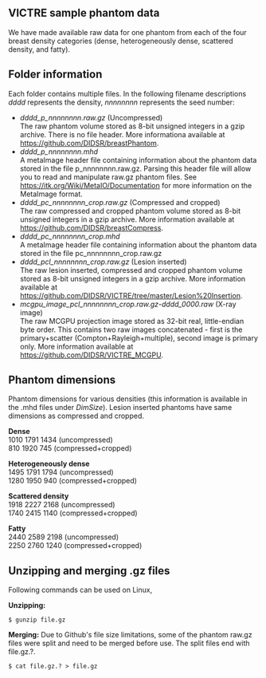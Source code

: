 VICTRE sample phantom data
---------------------------

We have made available raw data for one phantom from each of the four breast density categories (dense, heterogeneously dense, scattered density, and fatty). 

## Folder information

Each folder contains multiple files. In the following filename descriptions *dddd* represents the density, *nnnnnnnn* represents the seed number:
- *dddd_p_nnnnnnnn.raw.gz* (Uncompressed)\
    The raw phantom volume stored as 8-bit unsigned integers in a gzip archive. There is no file header. More informationa available at https://github.com/DIDSR/breastPhantom.
- *dddd_p_nnnnnnnn.mhd*\
    A metaImage header file containing information about the phantom data stored in the file p_nnnnnnnn.raw.gz. Parsing this header file will allow you to read and manipulate raw.gz phantom files. See https://itk.org/Wiki/MetaIO/Documentation for more information on the MetaImage format.
- *dddd_pc_nnnnnnnn_crop.raw.gz* (Compressed and cropped)\
    The raw compressed and cropped phantom volume stored as 8-bit unsigned integers in a gzip archive.  More information available at https://github.com/DIDSR/breastCompress.
- *dddd_pc_nnnnnnnn_crop.mhd*\
    A metaImage header file containing information about the phantom data stored in the file pc_nnnnnnnn_crop.raw.gz
- *dddd_pcl_nnnnnnnn_crop.raw.gz* (Lesion inserted)\
    The raw lesion inserted, compressed and cropped phantom volume stored as 8-bit unsigned integers in a gzip archive.  More information available at https://github.com/DIDSR/VICTRE/tree/master/Lesion%20Insertion.
- *mcgpu_image_pcl_nnnnnnnn_crop.raw.gz-dddd_0000.raw* (X-ray image)\
    The raw MCGPU projection image stored as 32-bit real, little-endian byte order.  This contains two raw images concatenated - first is the primary+scatter (Compton+Rayleigh+multiple), second image is primary only.  More information available at https://github.com/DIDSR/VICTRE_MCGPU.
    
    
## Phantom dimensions
Phantom dimensions for various densities (this information is available in the .mhd files under *DimSize*). Lesion inserted phantoms have same dimensions as compressed and cropped.

**Dense** \
1010 1791 1434 (uncompressed) \
810 1920 745 (compressed+cropped)

**Heterogeneously dense** \
1495 1791 1794 (uncompressed) \
1280 1950 940 (compressed+cropped)

**Scattered density** \
1918 2227 2168 (uncompressed) \
1740 2415 1140 (compressed+cropped)

**Fatty** \
2440 2589 2198 (uncompressed) \
2250 2760 1240 (compressed+cropped)
   
## Unzipping and merging .gz files 
Following commands can be used on Linux,

**Unzipping:** 
```
$ gunzip file.gz
```

**Merging:** 
Due to Github's file size limitations, some of the phantom raw.gz files were split and need to be merged before use. The split files end with file.gz.?. 
```
$ cat file.gz.? > file.gz
```
